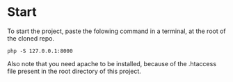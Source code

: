 # Start

To start the project, paste the folowing command in a terminal, at the root of the cloned repo.

```shell
php -S 127.0.0.1:8000
```

Also note that you need apache to be installed, because of the .htaccess file present in the root directory of this project.
